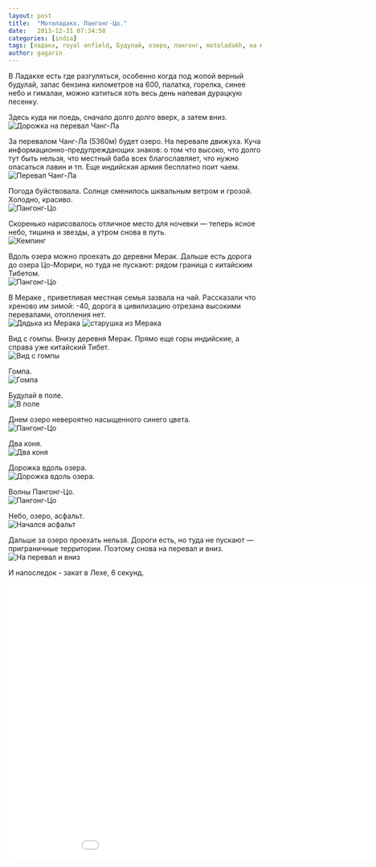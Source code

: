 ```yaml
---
layout: post
title:  "Мотоладакх. Пангонг-Цо."
date:   2013-12-31 07:34:58
categories: [india]
tags: [ладакх, royal enfield, Будулай, озеро, пангонг, motoladakh, на мотоцикле]
author: gagarin
---
```


В Ладакхе есть где разгуляться, особенно когда под жопой верный будулай, запас бензина километров на 600, палатка, горелка, синее небо и гималаи, можно катиться хоть весь день напевая дурацкую песенку.

Здесь куда ни поедь, сначало долго долго вверх, а затем вниз.   
![Дорожка на перевал Чанг-Ла](dorozhka-na-pereval-chang-la.jpg)

За перевалом Чанг-Ла (5360м) будет озеро. На перевале движуха. Куча информационно-предупреждающих знаков: о том что высоко, что долго тут быть нельзя, что местный баба всех благославляет, что нужно опасаться лавин и тп. Еще  индийская армия бесплатно поит чаем.   
![Перевал Чанг-Ла](pereval-chang-la.jpg)

Погода буйствовала. Солнце сменилось шквальным ветром и грозой. Холодно, красиво.   
![Пангонг-Цо](pangong-tso.jpg)

Скоренько нарисовалось отличное место для ночевки — теперь ясное небо, тишина и звезды, а утром снова в путь.   
![Кемпинг](kemping.jpg)

Вдоль озера можно проехать до деревни Мерак. Дальше есть дорога до озера Цо-Морири, но туда не пускают: рядом граница с китайским Тибетом.   
![Пангонг-Цо](pangong-tso-1.jpg)

В Мераке , приветливая местная семья зазвала на чай. Рассказали что хреново им зимой: -40, дорога в цивилизацию отрезана высокими перевалами, отопления нет.   
![Дядька из Мерака](dyadka-iz-meraka.jpg)
![старушка из Мерака](starushka-iz-meraka.jpg)

Вид с гомпы. Внизу деревня Мерак. Прямо еще горы индийские, а справа уже китайский Тибет.   
![Вид с гомпы](vid-s-gompy.jpg)

Гомпа.   
![Гомпа](gompa.jpg)

Будулай в поле.   
![В поле](v-pole.jpg)

Днем озеро невероятно насыщенного синего цвета.   
![Пангонг-Цо](pangong-tso-2.jpg)

Два коня.   
![Два коня](dva-konya.jpg)

Дорожка вдоль озера.   
![Дорожка вдоль озера.](dorozhka-vdol-ozera.jpg)

Волны Пангонг-Цо.   
![Пангонг-Цо](pangong-tso-3.jpg)

Небо, озеро, асфальт.   
![Начался асфальт](nachalsya-asfalt.jpg)

Дальше за озеро проехать нельзя. Дороги есть, но туда не пускают — приграничные территории. Поэтому снова на перевал и вниз.   
![На перевал и вниз](dalshe-za-ozero-proehat-nelz.jpg)

И напоследок - закат в Лехе, 6 секунд.
<iframe width="980" height="551" src="//www.youtube.com/embed/uPXpZcNoB5k" frameborder="0" allowfullscreen></iframe>